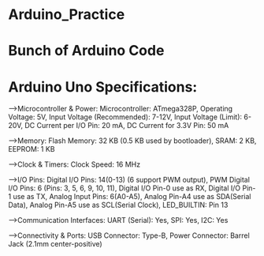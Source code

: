 # Arduino_Practice
# Bunch of Arduino Code
# Arduino Uno Specifications:

-->Microcontroller & Power:
    Microcontroller: ATmega328P,
    Operating Voltage: 5V,
    Input Voltage (Recommended): 7-12V,
    Input Voltage (Limit): 6-20V,
    DC Current per I/O Pin: 20 mA,
    DC Current for 3.3V Pin: 50 mA

-->Memory:
    Flash Memory: 32 KB (0.5 KB used by bootloader),
    SRAM: 2 KB,
    EEPROM: 1 KB

-->Clock & Timers:
    Clock Speed: 16 MHz

-->I/O Pins:
    Digital I/O Pins: 14(0-13) (6 support PWM output),
    PWM Digital I/O Pins: 6 (Pins: 3, 5, 6, 9, 10, 11),
    Digital I/O Pin-0 use as RX,
    Digital I/O Pin-1 use as TX,
    Analog Input Pins: 6(A0-A5),
    Analog Pin-A4 use as SDA(Serial Data),
    Analog Pin-A5 use as SCL(Serial Clock),
    LED_BUILTIN: Pin 13

-->Communication Interfaces:
    UART (Serial): Yes,
    SPI: Yes,
    I2C: Yes

-->Connectivity & Ports:
    USB Connector: Type-B,
    Power Connector: Barrel Jack (2.1mm center-positive)

